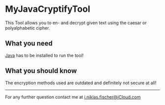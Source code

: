 # MyJavaCryptifyTool

This Tool allows you to en- and decrypt given text using the caesar or polyalphabetic cipher.

## What you need

[Java](https://www.java.com/de/download/) has to be installed to run the tool!

## What you should know

The encryption methods used are outdated and definitely not secure at all!

---

For any further question contact me at [i.niklas.fischer@iCloud.com](mailto:i.niklas.fischer@iCloud.com)
